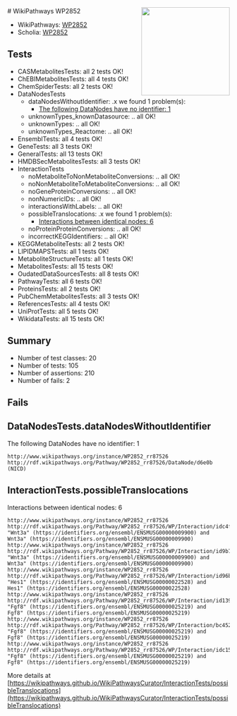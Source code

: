 <img style="float: right; width: 200px" src="https://upload.wikimedia.org/wikipedia/commons/thumb/8/83/Wplogo_with_text_500.png/640px-Wplogo_with_text_500.png" />
# WikiPathways WP2852

* WikiPathways: [WP2852](https://new.wikipathways.org/pathways/WP2852)
* Scholia: [WP2852](https://scholia.toolforge.org/wikipathways/WP2852)
## Tests
* CASMetabolitesTests: all 2 tests OK!
* ChEBIMetabolitesTests: all 4 tests OK!
* ChemSpiderTests: all 2 tests OK!
* DataNodesTests
    * dataNodesWithoutIdentifier: .x we found 1 problem(s):
        * [The following DataNodes have no identifier: 1](#d2d32fa0)
    * unknownTypes_knownDatasource: .. all OK!
    * unknownTypes: .. all OK!
    * unknownTypes_Reactome: .. all OK!
* EnsemblTests: all 4 tests OK!
* GeneTests: all 3 tests OK!
* GeneralTests: all 13 tests OK!
* HMDBSecMetabolitesTests: all 3 tests OK!
* InteractionTests
    * noMetaboliteToNonMetaboliteConversions: .. all OK!
    * noNonMetaboliteToMetaboliteConversions: .. all OK!
    * noGeneProteinConversions: .. all OK!
    * nonNumericIDs: .. all OK!
    * interactionsWithLabels: .. all OK!
    * possibleTranslocations: .x we found 1 problem(s):
        * [Interactions between identical nodes: 6](#1c11820b)
    * noProteinProteinConversions: .. all OK!
    * incorrectKEGGIdentifiers: .. all OK!
* KEGGMetaboliteTests: all 2 tests OK!
* LIPIDMAPSTests: all 1 tests OK!
* MetaboliteStructureTests: all 1 tests OK!
* MetabolitesTests: all 15 tests OK!
* OudatedDataSourcesTests: all 8 tests OK!
* PathwayTests: all 6 tests OK!
* ProteinsTests: all 2 tests OK!
* PubChemMetabolitesTests: all 3 tests OK!
* ReferencesTests: all 4 tests OK!
* UniProtTests: all 5 tests OK!
* WikidataTests: all 15 tests OK!


## Summary

* Number of test classes: 20
* Number of tests: 105
* Number of assertions: 210
* Number of fails: 2

## Fails

<a name="d2d32fa0" />

## DataNodesTests.dataNodesWithoutIdentifier

The following DataNodes have no identifier: 1
```
http://www.wikipathways.org/instance/WP2852_rr87526 http://rdf.wikipathways.org/Pathway/WP2852_rr87526/DataNode/d6e0b (NICD)
```

<a name="1c11820b" />

## InteractionTests.possibleTranslocations

Interactions between identical nodes: 6
```
http://www.wikipathways.org/instance/WP2852_rr87526 http://rdf.wikipathways.org/Pathway/WP2852_rr87526/WP/Interaction/idc4fa6cb7 "Wnt3a" (https://identifiers.org/ensembl/ENSMUSG00000009900) and 
Wnt3a" (https://identifiers.org/ensembl/ENSMUSG00000009900)
http://www.wikipathways.org/instance/WP2852_rr87526 http://rdf.wikipathways.org/Pathway/WP2852_rr87526/WP/Interaction/id9b749d6d "Wnt3a" (https://identifiers.org/ensembl/ENSMUSG00000009900) and 
Wnt3a" (https://identifiers.org/ensembl/ENSMUSG00000009900)
http://www.wikipathways.org/instance/WP2852_rr87526 http://rdf.wikipathways.org/Pathway/WP2852_rr87526/WP/Interaction/id96bcac66 "Hes1" (https://identifiers.org/ensembl/ENSMUSG00000022528) and 
Hes1" (https://identifiers.org/ensembl/ENSMUSG00000022528)
http://www.wikipathways.org/instance/WP2852_rr87526 http://rdf.wikipathways.org/Pathway/WP2852_rr87526/WP/Interaction/id139ec6a6 "Fgf8" (https://identifiers.org/ensembl/ENSMUSG00000025219) and 
Fgf8" (https://identifiers.org/ensembl/ENSMUSG00000025219)
http://www.wikipathways.org/instance/WP2852_rr87526 http://rdf.wikipathways.org/Pathway/WP2852_rr87526/WP/Interaction/bc452 "Fgf8" (https://identifiers.org/ensembl/ENSMUSG00000025219) and 
Fgf8" (https://identifiers.org/ensembl/ENSMUSG00000025219)
http://www.wikipathways.org/instance/WP2852_rr87526 http://rdf.wikipathways.org/Pathway/WP2852_rr87526/WP/Interaction/idc151bef8 "Fgf8" (https://identifiers.org/ensembl/ENSMUSG00000025219) and 
Fgf8" (https://identifiers.org/ensembl/ENSMUSG00000025219)
```

More details at [https://wikipathways.github.io/WikiPathwaysCurator/InteractionTests/possibleTranslocations](https://wikipathways.github.io/WikiPathwaysCurator/InteractionTests/possibleTranslocations)

